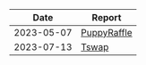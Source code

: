 | Date       | Report                                        |
| ---------- | --------------------------------------------- |
| 2023-05-07 | [PuppyRaffle](./reports/PuppyRaffleAudit.pdf) |
| 2023-07-13 | [Tswap](./reports/Tswap_audit.pdf)            |

